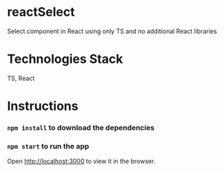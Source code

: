 # reactSelect
Select component in React using only TS and no additional React libraries

# Technologies Stack
TS, React

# Instructions

### `npm install` to download the dependencies

### `npm start` to run the app
Open [http://localhost:3000](http://localhost:3000) to view it in the browser.


